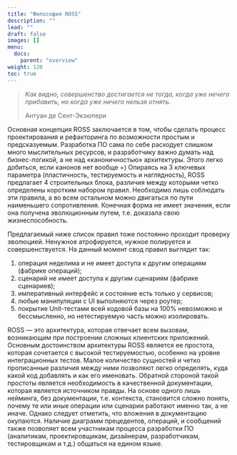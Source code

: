 ```yaml
---
title: "Философия ROSS"
description: ""
lead: ""
draft: false
images: []
menu:
  docs:
    parent: "overview"
weight: 120
toc: true
---
```


> *Как видно, совершенство достигается не тогда, когда уже нечего прибавить, но когда уже ничего нельзя отнять.*
> 
> Антуан де Сент-Экзюпери

Основная концепция ROSS заключается в том, чтобы сделать процесс проектирования и рефакторинга по возможности простым и предсказуемым. Разработка ПО сама по себе расходует слишком много мыслительных ресурсов, и разработчику важно думать над бизнес-логикой, а не над «каноничностью» архитектуры. Этого легко добиться, если канонов нет вообще =) Опираясь на 3 ключевых параметра (пластичность, тестируемость и наглядность), ROSS предлагает 4 строительных блока, различия между которыми четко определены коротким набором правил. Необходимо лишь соблюдать эти правила, а во всем остальном можно двигаться по пути наименьшего сопротивления. Конечная форма не имеет значения, если она получена эволюционным путем, т.е. доказала свою жизнеспособность.

Предлагаемый ниже список правил тоже постоянно проходит проверку эволюцией. Ненужное атрофируется, нужное полируется и совершенствуется. На данный момент свод правил выглядит так:
1. операция неделима и не имеет доступа к другим операциям (фабрике операций);
1. сценарий не имеет доступа к другим сценариям (фабрике сценариев);
1. императивный интерфейс и состояние есть только у сервисов;
1. любые манипуляции с UI выполняются через роутер;
1. покрытие Unit-тестами всей кодовой базы на 100% невозможно и бессмысленно, но нетестируемую часть можно изолировать.

ROSS — это архитектура, которая отвечает всем вызовам, возникающим при построении сложных клиентских приложений. Основным достоинством архитектуры ROSS является ее простота, которая сочетается с высокой тестируемостью, особенно на уровне интеграционных тестов. Малое количество сущностей и четко прописанные различия между ними позволяют легко определять, куда какой код добавлять и как его именовать. Обратной стороной такой простоты является необходимость в качественной документации, которая является источником правды. На основе одного лишь нейминга, без документации, т.е. контекста, становится сложно понять, почему те или иные операции или сценарии работают именно так, а не иначе. Однако следует отметить, что вложения в документацию окупаются. Наличие диаграмм прецедентов, операций, и сообщений также позволяет всем участникам процесса разработки ПО (аналитикам, проектировщикам, дизайнерам, разработчикам, тестировщикам и т.д.) общаться на едином языке.
